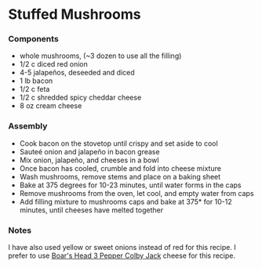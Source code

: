 # Stuffed Mushrooms

### Components

* whole mushrooms, (~3 dozen to use all the filling)
* 1/2 c diced red onion
* 4-5 jalapeños, deseeded and diced
* 1 lb bacon
* 1/2 c feta
* 1/2 c shredded spicy cheddar cheese
* 8 oz cream cheese

### Assembly
* Cook bacon on the stovetop until crispy and set aside to cool
* Sauteé onion and jalapeño in bacon grease
* Mix onion, jalapeño, and cheeses in a bowl
* Once bacon has cooled, crumble and fold into cheese mixture
* Wash mushrooms, remove stems and place on a baking sheet
* Bake at 375 degrees for 10-23 minutes, until water forms in the caps
* Remove mushrooms from the oven, let cool, and empty water from caps
* Add filling mixture to mushrooms caps and bake at 375* for 10-12 minutes, until cheeses have melted together

### Notes
I have also used yellow or sweet onions instead of red for this recipe.
I prefer to use [Boar's Head 3 Pepper Colby Jack](https://boarshead.com/products/detail/15061-3-pepper-colby-jack-cheese) cheese for this recipe.

